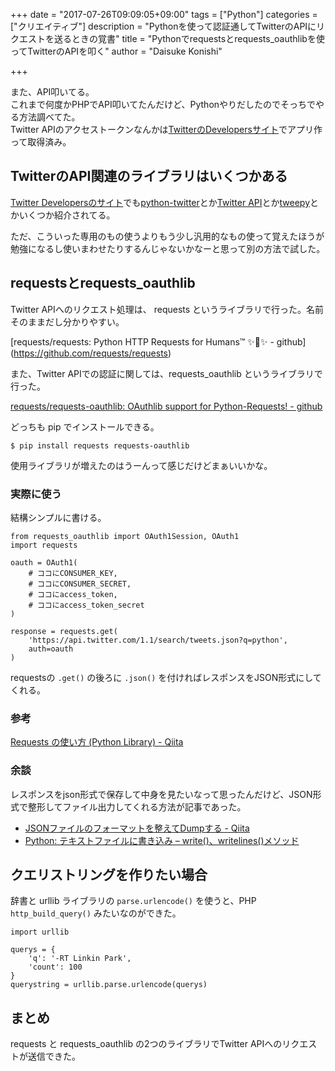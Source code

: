 +++
date = "2017-07-26T09:09:05+09:00"
tags = ["Python"]
categories = ["クリエイティブ"]
description = "Pythonを使って認証通してTwitterのAPIにリクエストを送るときの覚書"
title = "Pythonでrequestsとrequests_oauthlibを使ってTwitterのAPIを叩く"
author = "Daisuke Konishi"

+++

また、API叩いてる。  
これまで何度かPHPでAPI叩いてたんだけど、Pythonやりだしたのでそっちでやる方法調べてた。  
Twitter APIのアクセストークンなんかは[TwitterのDevelopersサイト](https://dev.twitter.com/index)でアプリ作って取得済み。

## TwitterのAPI関連のライブラリはいくつかある
[Twitter Developersのサイト](https://dev.twitter.com/resources/twitter-libraries)でも[python-twitter](https://code.google.com/archive/p/python-twitter/)とか[Twitter API](https://github.com/geduldig/TwitterAPI)とか[tweepy](https://github.com/tweepy/tweepy)とかいくつか紹介されてる。

ただ、こういった専用のもの使うよりもう少し汎用的なもの使って覚えたほうが勉強になるし使いまわせたりするんじゃないかなーと思って別の方法で試した。


## requestsとrequests_oauthlib

Twitter APIへのリクエスト処理は、 requests というライブラリで行った。名前そのままだし分かりやすい。

[requests/requests: Python HTTP Requests for Humans™ ✨🍰✨ - github] (https://github.com/requests/requests)

また、Twitter APIでの認証に関しては、requests_oauthlib というライブラリで行った。

[requests/requests-oauthlib: OAuthlib support for Python-Requests! - github](https://github.com/requests/requests-oauthlib)

どっちも pip でインストールできる。

```
$ pip install requests requests-oauthlib
```

使用ライブラリが増えたのはうーんって感じだけどまぁいいかな。

### 実際に使う
結構シンプルに書ける。

```
from requests_oauthlib import OAuth1Session, OAuth1
import requests

oauth = OAuth1(
    # ココにCONSUMER_KEY,
    # ココにCONSUMER_SECRET,
    # ココにaccess_token,
    # ココにaccess_token_secret
)

response = requests.get(
    'https://api.twitter.com/1.1/search/tweets.json?q=python',
    auth=oauth
)
```

requestsの ``.get()`` の後ろに ``.json()`` を付ければレスポンスをJSON形式にしてくれる。

### 参考
[Requests の使い方 (Python Library) - Qiita](http://qiita.com/sqrtxx/items/49beaa3795925e7de666)


### 余談
レスポンスをjson形式で保存して中身を見たいなって思ったんだけど、JSON形式で整形してファイル出力してくれる方法が記事であった。

- [JSONファイルのフォーマットを整えてDumpする - Qiita](http://qiita.com/Hyperion13fleet/items/7129623ab32bdcc6e203)
- [Python: テキストファイルに書き込み – write()、writelines()メソッド]( http://www.yukun.info/blog/2008/09/python-file-write-writelines.html)


## クエリストリングを作りたい場合
辞書と urllib ライブラリの ``parse.urlencode()`` を使うと、PHP ``http_build_query()`` みたいなのができた。

```
import urllib

querys = {
    'q': '-RT Linkin Park',
    'count': 100
}
querystring = urllib.parse.urlencode(querys)
```

## まとめ
requests と requests_oauthlib の2つのライブラリでTwitter APIへのリクエストが送信できた。
